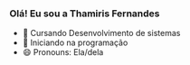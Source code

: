 ### Olá! Eu sou a Thamiris Fernandes 

- 🔭 Cursando Desenvolvimento de sistemas 
- 🌱 Iniciando na programação 
- 😄 Pronouns: Ela/dela
